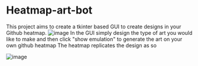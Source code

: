 # Heatmap-art-bot

This project aims to create a tkinter based GUI to create designs in your Github heatmap. 
![image](https://user-images.githubusercontent.com/64080171/165853150-586a9174-cd45-4bae-a7dc-5c9f11ec4bd1.png)
In the GUI simply design the type of art you would like to make and then click "show emulation" to generate the art on your own github heatmap
The heatmap replicates the design as so 


![image](https://user-images.githubusercontent.com/64080171/165853559-13d4355c-5f91-4dcd-abce-3bd522d0c1f8.png)


